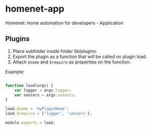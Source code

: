 # homenet-app
Homenet: home automation for developers - Application

## Plugins

1. Place subfolder inside folder lib/plugins.
2. Export the plugin as a function that will be called on plugin load.
3. Attach `$name` and `$require` as properties on the function.

Example:

```js

function load(args) {
    var logger = args.logger;
    var sensors = args.sensors;
}

load.$name = 'myPluginName';
load.$require = ['logger', 'sensors'];

module.exports = load;

```



